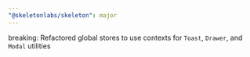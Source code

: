 ```yaml
---
"@skeletonlabs/skeleton": major
---
```


breaking: Refactored global stores to use contexts for `Toast`, `Drawer`, and `Modal` utilities
